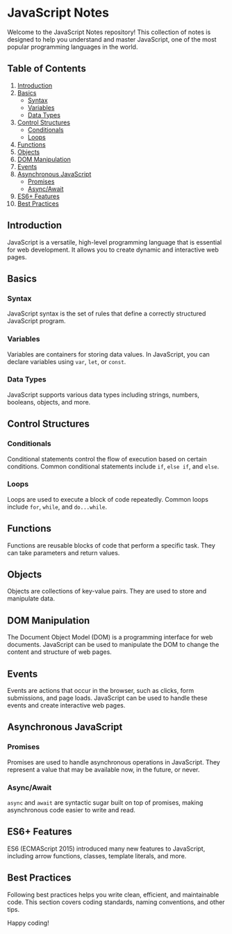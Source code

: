 # JavaScript Notes

Welcome to the JavaScript Notes repository! This collection of notes is designed to help you understand and master JavaScript, one of the most popular programming languages in the world.

## Table of Contents

1. [Introduction](#introduction)
2. [Basics](#basics)
    - [Syntax](#syntax)
    - [Variables](#variables)
    - [Data Types](#data-types)
3. [Control Structures](#control-structures)
    - [Conditionals](#conditionals)
    - [Loops](#loops)
4. [Functions](#functions)
5. [Objects](#objects)
6. [DOM Manipulation](#dom-manipulation)
7. [Events](#events)
8. [Asynchronous JavaScript](#asynchronous-javascript)
    - [Promises](#promises)
    - [Async/Await](#asyncawait)
9. [ES6+ Features](#es6-features)
10. [Best Practices](#best-practices)

## Introduction

JavaScript is a versatile, high-level programming language that is essential for web development. It allows you to create dynamic and interactive web pages.

## Basics

### Syntax

JavaScript syntax is the set of rules that define a correctly structured JavaScript program.

### Variables

Variables are containers for storing data values. In JavaScript, you can declare variables using `var`, `let`, or `const`.

### Data Types

JavaScript supports various data types including strings, numbers, booleans, objects, and more.

## Control Structures

### Conditionals

Conditional statements control the flow of execution based on certain conditions. Common conditional statements include `if`, `else if`, and `else`.

### Loops

Loops are used to execute a block of code repeatedly. Common loops include `for`, `while`, and `do...while`.

## Functions

Functions are reusable blocks of code that perform a specific task. They can take parameters and return values.

## Objects

Objects are collections of key-value pairs. They are used to store and manipulate data.

## DOM Manipulation

The Document Object Model (DOM) is a programming interface for web documents. JavaScript can be used to manipulate the DOM to change the content and structure of web pages.

## Events

Events are actions that occur in the browser, such as clicks, form submissions, and page loads. JavaScript can be used to handle these events and create interactive web pages.

## Asynchronous JavaScript

### Promises

Promises are used to handle asynchronous operations in JavaScript. They represent a value that may be available now, in the future, or never.

### Async/Await

`async` and `await` are syntactic sugar built on top of promises, making asynchronous code easier to write and read.

## ES6+ Features

ES6 (ECMAScript 2015) introduced many new features to JavaScript, including arrow functions, classes, template literals, and more.

## Best Practices

Following best practices helps you write clean, efficient, and maintainable code. This section covers coding standards, naming conventions, and other tips.

Happy coding!
